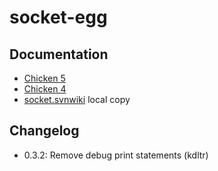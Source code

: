 # socket-egg

## Documentation

- [Chicken 5](https://api.call-cc.org/5/doc/socket)
- [Chicken 4](https://api.call-cc.org/4/doc/socket)
- [socket.svnwiki](./socket.svnwiki) local copy

## Changelog

- 0.3.2: Remove debug print statements (kdltr)
